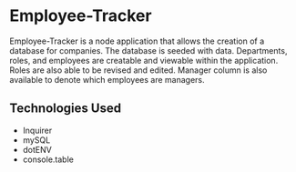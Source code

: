 # Employee-Tracker
Employee-Tracker is a node application that allows the creation of a database for companies.
The database is seeded with data.
Departments, roles, and employees are creatable and viewable within the application.
Roles are also able to be revised and edited.
Manager column is also available to denote which employees are managers.

## Technologies Used
* Inquirer
* mySQL
* dotENV
* console.table

